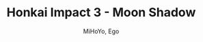 --- 
slug: "honkai-impact-3-moon-shadow"
title: "Honkai Impact 3 - Moon Shadow"
publishdate: "2018-12-17"
src: "https://365manga.net/manga/honkai-impact-3-moon-shadow"
author: "MiHoYo, Ego"
image: "https://data.365manga.net/images/thumbnails/32748-honkai-impact-3-moon-shadow.jpg"
tags: []
chapters: ["Chapter 5 ","Chapter 4: Ghost ","Chapter 3: Panic ","Chapter 2: Infiltration ","Chapter 1: Bottom Line"]
chapterlinks: ["https://365manga.net/honkai-impact-3-moon-shadow/chapter-5.html","https://365manga.net/honkai-impact-3-moon-shadow/chapter-4.html","https://365manga.net/honkai-impact-3-moon-shadow/chapter-3.html","https://365manga.net/honkai-impact-3-moon-shadow/chapter-2.html","https://365manga.net/honkai-impact-3-moon-shadow/chapter-1.html"]
description: "The story set one month after invasion of Anti-Enthrophy (refer : #book 1006). After the turmoil of the Anti-Enthrophy invasion of the St. Freya’s School was subsided, Himeko was awakened from a coma. While everyone was celebrating for the returning of Mei after kidnapping incident, Fu Hua received a mysterious private mission. And, the client of this task gave her a strange instruction..."
---